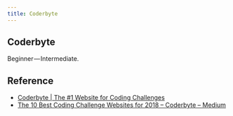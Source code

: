 ```yaml
---
title: Coderbyte
---
```


## Coderbyte
Beginner — Intermediate.


## Reference
* [Coderbyte \| The \#1 Website for Coding Challenges](https://coderbyte.com/)
* [The 10 Best Coding Challenge Websites for 2018 – Coderbyte – Medium](https://medium.com/coderbyte/the-10-best-coding-challenge-websites-for-2018-12b57645b654)
